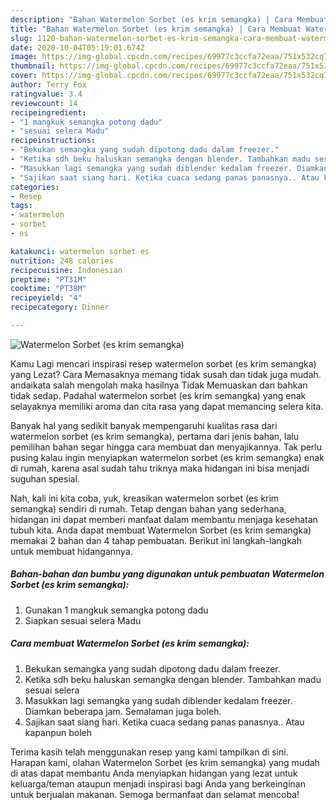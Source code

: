 ```yaml
---
description: "Bahan Watermelon Sorbet (es krim semangka) | Cara Membuat Watermelon Sorbet (es krim semangka) Yang Bisa Manjain Lidah"
title: "Bahan Watermelon Sorbet (es krim semangka) | Cara Membuat Watermelon Sorbet (es krim semangka) Yang Bisa Manjain Lidah"
slug: 1120-bahan-watermelon-sorbet-es-krim-semangka-cara-membuat-watermelon-sorbet-es-krim-semangka-yang-bisa-manjain-lidah
date: 2020-10-04T05:19:01.674Z
image: https://img-global.cpcdn.com/recipes/69977c3ccfa72eaa/751x532cq70/watermelon-sorbet-es-krim-semangka-foto-resep-utama.jpg
thumbnail: https://img-global.cpcdn.com/recipes/69977c3ccfa72eaa/751x532cq70/watermelon-sorbet-es-krim-semangka-foto-resep-utama.jpg
cover: https://img-global.cpcdn.com/recipes/69977c3ccfa72eaa/751x532cq70/watermelon-sorbet-es-krim-semangka-foto-resep-utama.jpg
author: Terry Fox
ratingvalue: 3.4
reviewcount: 14
recipeingredient:
- "1 mangkuk semangka potong dadu"
- "sesuai selera Madu"
recipeinstructions:
- "Bekukan semangka yang sudah dipotong dadu dalam freezer."
- "Ketika sdh beku haluskan semangka dengan blender. Tambahkan madu sesuai selera"
- "Masukkan lagi semangka yang sudah diblender kedalam freezer. Diamkan beberapa jam. Semalaman juga boleh."
- "Sajikan saat siang hari. Ketika cuaca sedang panas panasnya.. Atau kapanpun boleh"
categories:
- Resep
tags:
- watermelon
- sorbet
- es

katakunci: watermelon sorbet es 
nutrition: 248 calories
recipecuisine: Indonesian
preptime: "PT31M"
cooktime: "PT38M"
recipeyield: "4"
recipecategory: Dinner

---
```



![Watermelon Sorbet (es krim semangka)](https://img-global.cpcdn.com/recipes/69977c3ccfa72eaa/751x532cq70/watermelon-sorbet-es-krim-semangka-foto-resep-utama.jpg)

Kamu Lagi mencari inspirasi resep watermelon sorbet (es krim semangka) yang Lezat? Cara Memasaknya memang tidak susah dan tidak juga mudah. andaikata salah mengolah maka hasilnya Tidak Memuaskan dan bahkan tidak sedap. Padahal watermelon sorbet (es krim semangka) yang enak selayaknya memiliki aroma dan cita rasa yang dapat memancing selera kita.



Banyak hal yang sedikit banyak mempengaruhi kualitas rasa dari watermelon sorbet (es krim semangka), pertama dari jenis bahan, lalu pemilihan bahan segar hingga cara membuat dan menyajikannya. Tak perlu pusing kalau ingin menyiapkan watermelon sorbet (es krim semangka) enak di rumah, karena asal sudah tahu triknya maka hidangan ini bisa menjadi suguhan spesial.


Nah, kali ini kita coba, yuk, kreasikan watermelon sorbet (es krim semangka) sendiri di rumah. Tetap dengan bahan yang sederhana, hidangan ini dapat memberi manfaat dalam membantu menjaga kesehatan tubuh kita. Anda dapat membuat Watermelon Sorbet (es krim semangka) memakai 2 bahan dan 4 tahap pembuatan. Berikut ini langkah-langkah untuk membuat hidangannya.

<!--inarticleads1-->

##### Bahan-bahan dan bumbu yang digunakan untuk pembuatan Watermelon Sorbet (es krim semangka):

1. Gunakan 1 mangkuk semangka potong dadu
1. Siapkan sesuai selera Madu




<!--inarticleads2-->

##### Cara membuat Watermelon Sorbet (es krim semangka):

1. Bekukan semangka yang sudah dipotong dadu dalam freezer.
1. Ketika sdh beku haluskan semangka dengan blender. Tambahkan madu sesuai selera
1. Masukkan lagi semangka yang sudah diblender kedalam freezer. Diamkan beberapa jam. Semalaman juga boleh.
1. Sajikan saat siang hari. Ketika cuaca sedang panas panasnya.. Atau kapanpun boleh




Terima kasih telah menggunakan resep yang kami tampilkan di sini. Harapan kami, olahan Watermelon Sorbet (es krim semangka) yang mudah di atas dapat membantu Anda menyiapkan hidangan yang lezat untuk keluarga/teman ataupun menjadi inspirasi bagi Anda yang berkeinginan untuk berjualan makanan. Semoga bermanfaat dan selamat mencoba!
